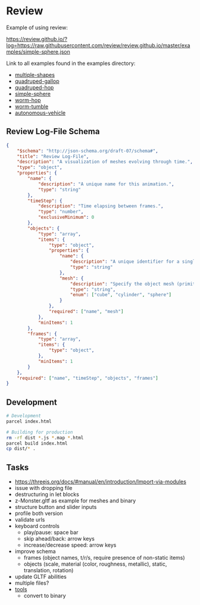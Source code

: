 # Review

Example of using review:

https://review.github.io/?log=https://raw.githubusercontent.com/review/review.github.io/master/examples/simple-sphere.json

Link to all examples found in the examples directory:

- [multiple-shapes](https://review.github.io/?log=https://raw.githubusercontent.com/review/review.github.io/master/examples/multiple-shapes.json)
- [quadruped-gallop](https://review.github.io/?log=https://raw.githubusercontent.com/review/review.github.io/master/examples/quadruped-gallop.json)
- [quadruped-hop](https://review.github.io/?log=https://raw.githubusercontent.com/review/review.github.io/master/examples/quadruped-hop.json)
- [simple-sphere](https://review.github.io/?log=https://raw.githubusercontent.com/review/review.github.io/master/examples/simple-sphere.json)
- [worm-hop](https://review.github.io/?log=https://raw.githubusercontent.com/review/review.github.io/master/examples/worm-hop.json)
- [worm-tumble](https://review.github.io/?log=https://raw.githubusercontent.com/review/review.github.io/master/examples/worm-tumble.json)
- [autonomous-vehicle](https://review.github.io/?log=https://raw.githubusercontent.com/anthonyjclark/adabot02-ann/master/animations/fsm-40-2-best20.json)


## Review Log-File Schema

```json
{
    "$schema": "http://json-schema.org/draft-07/schema#",
    "title": "Review Log-File",
    "description": "A visualization of meshes evolving through time.",
    "type": "object",
    "properties": {
        "name": {
            "description": "A unique name for this animation.",
            "type": "string"
        },
        "timeStep": {
            "description": "Time elapsing between frames.",
            "type": "number",
            "exclusiveMinimum": 0
        },
        "objects": {
            "type": "array",
            "items": {
                "type": "object",
                "properties": {
                    "name": {
                        "description": "A unique identifier for a single object.",
                        "type": "string"
                    },
                    "mesh": {
                        "description": "Specify the object mesh (primitives only for now).",
                        "type": "string",
                        "enum": ["cube", "cylinder", "sphere"]
                    }
                },
                "required": ["name", "mesh"]
            },
            "minItems": 1
        },
        "frames": {
            "type": "array",
            "items": {
                "type": "object",
            },
            "minItems": 1
        }
    },
    "required": ["name", "timeStep", "objects", "frames"]
}
```

## Development

~~~bash
# Development
parcel index.html

# Building for production
rm -rf dist *.js *.map *.html
parcel build index.html
cp dist/* .
~~~

## Tasks


- https://threejs.org/docs/#manual/en/introduction/Import-via-modules
- issue with dropping file
- destructuring in let blocks
- z-Monster.gltf as example for meshes and binary
- structure button and slider inputs
- profile both version
- validate urls
- keyboard controls
  - play/pause: space bar
  - skip ahead/back: arrow keys
  - increase/decrease speed: arrow keys
- improve schema
  - frames (object names, t/r/s, require presence of non-static items)
  - objects (scale, material (color, roughness, metallic), static, translation, rotation)
- update GLTF abilities
- multiple files?
- [tools](https://github.com/KhronosGroup/glTF/blob/master/README.md)
  - convert to binary
